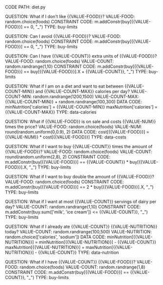CODE PATH: diet.py

QUESTION:
What if I don't like {{VALUE-FOOD}}?
VALUE-FOOD: random.choice(foods)
CONSTRAINT CODE:
m.addConstr(buy[{{VALUE-FOOD}}] == 0, "_")
TYPE: buy-limits

QUESTION:
Can I avoid {{VALUE-FOOD}}?
VALUE-FOOD: random.choice(foods)
CONSTRAINT CODE:
m.addConstr(buy[{{VALUE-FOOD}}] == 0, "_")
TYPE: buy-limits

QUESTION:
Can I have {{VALUE-COUNT}} extra units of {{VALUE-FOOD}}?
VALUE-FOOD: random.choice(foods)
VALUE-COUNT: random.randrange(1,10)
CONSTRAINT CODE:
m.addConstr(buy[{{VALUE-FOOD}}] == buy[{{VALUE-FOOD}}].X + {{VALUE-COUNT}}, "_")
TYPE: buy-limits

QUESTION:
What if I am on a diet and want to eat between {{VALUE-COUNT-MIN}} and {{VALUE-COUNT-MAX}} calories per day?
VALUE-COUNT-MIN: random.randrange(1200,1500)
VALUE-COUNT-MAX: {{VALUE-COUNT-MIN}} + random.randrange(100,300)
DATA CODE:
minNutrition['calories'] = {{VALUE-COUNT-MIN}}
maxNutrition['calories'] = {{VALUE-COUNT-MAX}}
TYPE: data-calories

QUESTION:
What if {{VALUE-FOOD}} is on sale and costs {{VALUE-NUM}} times the price?
VALUE-FOOD: random.choice(foods)
VALUE-NUM: round(random.uniform(0,0.9), 2)
DATA CODE:
cost[{{VALUE-FOOD}}] = {{VALUE-NUM}} * cost[{{VALUE-FOOD}}]
TYPE: data-costs

QUESTION:
What if I want to buy {{VALUE-COUNT}} times the amount of {{VALUE-FOOD}}?
VALUE-FOOD: random.choice(foods)
VALUE-COUNT: round(random.uniform(2,8), 2)
CONSTRAINT CODE:
m.addConstr(buy[{{VALUE-FOOD}}] == {{VALUE-COUNT}} * buy[{{VALUE-FOOD}}].X, "_")
TYPE: buy-limits

QUESTION:
What if I want to buy double the amount of {{VALUE-FOOD}}?
VALUE-FOOD: random.choice(foods)
CONSTRAINT CODE:
m.addConstr(buy[{{VALUE-FOOD}}] == 2 * buy[{{VALUE-FOOD}}].X, "_")
TYPE: buy-limits

QUESTION:
What if I want at most {{VALUE-COUNT}} servings of dairy per day?
VALUE-COUNT: random.randrange(1,10)
CONSTRAINT CODE:
m.addConstr(buy.sum(['milk', 'ice cream']) <= {{VALUE-COUNT}}, "_")
TYPE: buy-limits

QUESTION:
What if I already ate {{VALUE-COUNT}} {{VALUE-NUTRITION}} today?
VALUE-COUNT: random.randrange(100,500)
VALUE-NUTRITION: random.choice(['calories', 'sodium'])
DATA CODE:
minNutrition[{{VALUE-NUTRITION}}] = minNutrition[{{VALUE-NUTRITION}}] - {{VALUE-COUNT}}
maxNutrition[{{VALUE-NUTRITION}}] = maxNutrition[{{VALUE-NUTRITION}}] - {{VALUE-COUNT}}
TYPE: data-nutrition


QUESTION:
What if I have {{VALUE-COUNT}} {{VALUE-FOOD}}?
VALUE-FOOD: random.choice(foods)
VALUE-COUNT: random.randrange(1,8)
CONSTRAINT CODE:
m.addConstr(buy[{{VALUE-FOOD}}] == {{VALUE-COUNT}}, "_")
TYPE: buy-limits
